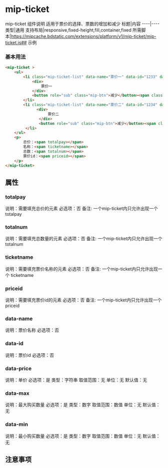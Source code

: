 ﻿# mip-ticket

mip-ticket 组件说明
适用于票价的选择、票数的增加和减少
标题|内容
----|----
类型|通用
支持布局|responsive,fixed-height,fill,container,fixed
所需脚本|https://mipcache.bdstatic.com/extensions/platform/v1/mip-ticket/mip-ticket.js## 示例

### 基本用法
```html
<mip-ticket >
    <ul>
        <li class="mip-ticket-list" data-name="票价一" data-id="1233" data-price="100" data-min="1" data-max="10">
            <div>
                票价一
            </div>
            <button role="sub" class="mip-btn">减少</button><span class="mip-number">0</span><button role="add" class="mip-btn">增加</button>
        </li>
        <li class="mip-ticket-list" data-name="票价二" data-id="1234" data-price="100" data-min="1" data-max="10">
              <div>
                   票价二
               </div>
               <button role="sub" class="mip-btn">减少</button><span class="mip-number">0</span><button role="add" class="mip-btn">增加</button>
         </li>
    </ul>
    <p>
        总价：<span totalpay></span>
        名称：<span ticketname></span>
        总数：<span totalnum></span>
        票价id：<span priceid></span>
    </p>
</mip-ticket>
```

## 属性

### totalpay

说明：需要填充总价的元素
必选项：否
备注:  一个mip-ticket内只允许出现一个 totalpay

### totalnum

说明：需要填充总数量的元素
必选项：否
备注:  一个mip-ticket内只允许出现一个 totalnum

### ticketname

说明：需要填充票价名称的元素
必选项：否
备注:  一个mip-ticket内只允许出现一个 ticketname

### priceid

说明：需要填充票价id的元素
必选项：否
备注:  一个mip-ticket内只允许出现一个 priceid

### data-name

说明：票价名称
必选项：否

### data-id

说明：票价id
必选项：否

### data-price

说明：单价
必选项：是
类型：字符串
取值范围：无
单位：无
默认值：无

### data-max

说明：最大购买数量
必选项：是
类型：数字
取值范围：数值
单位：无
默认值：无

### data-min

说明：最小购买数量
必选项：是
类型：数字
取值范围：数值
单位：无
默认值：无

## 注意事项

